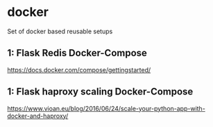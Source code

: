 # docker
Set of docker based reusable setups

## 1: Flask Redis Docker-Compose
https://docs.docker.com/compose/gettingstarted/

## 1: Flask haproxy scaling Docker-Compose
https://www.vioan.eu/blog/2016/06/24/scale-your-python-app-with-docker-and-haproxy/
